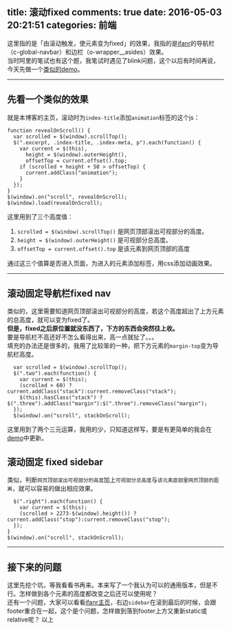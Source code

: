 title: 滚动fixed
comments: true
date: 2016-05-03 20:21:51
categories: 前端
---
这里指的是「由滚动触发，使元素变为fixed」的效果，我指的是[ifanr](http://www.ifanr.com)的导航栏（c-global-navbar）和边栏（o-wrapper__asides）效果。  
当时阿里的笔试也有这个题，我笔试时遇见了blink问题，这个以后有时间再说，今天先做一个[类似的demo](http://gaoryrt.com/CV/ifanr/)。  
***
## 先看一个类似的效果
就是本博客的主页，滚动时为`index-title`添加`animation`标签的这个js：  
```
function revealOnScroll() {
  var scrolled = $(window).scrollTop();
  $(".excerpt, .index-title, .index-meta, p").each(function() {
    var current = $(this),
      height = $(window).outerHeight(),
      offsetTop = current.offset().top;
    if (scrolled + height + 50 > offsetTop) {
      current.addClass("animation");
    }
  });
}
$(window).on("scroll", revealOnScroll);
$(window).load(revealOnScroll);
```
这里用到了三个高度值：  
1. `scrolled = $(window).scrollTop()` 是网页顶部滚出可视部分的高度。
2. `height = $(window).outerHeight()` 是可视部分总高度。
3. `offsetTop = current.offset().top` 是该元素到网页顶部的高度
  
通过这三个值算是否进入页面，为进入的元素添加标签，用css添加动画效果。  
***
## 滚动固定导航栏fixed nav
类似的，这里需要知道网页顶部滚出可视部分的高度，若这个高度超出了上方元素的总高度，就可以变为fixed了。  
**但是，fixed之后原位置就没东西了，下方的东西会突然往上收。**  
要是导航栏不高还好不怎么看得出来，高一点就扯了。。。  
填充的办法还是很多的，我用了比较笨的一种，把下方元素的`margin-top`变为导航栏高度。  
```
  var scrolled = $(window).scrollTop();
  $(".two").each(function() {
    var current = $(this);
    (scrolled > 60) ? current.addClass("stack"):current.removeClass("stack");
    $(this).hasClass("stack") ? $(".three").addClass("margin"):$(".three").removeClass("margin");
  });
  $(window).on("scroll", stackOnScroll);
```
这里用到了两个三元运算，我用的少，只知道这样写，要是有更简单的我会在[demo](http://gaoryrt.com/CV/ifanr/)中更新。  
## 滚动固定 fixed sidebar 
类似，判断`网页顶部滚出可视部分的高度`加上`可视部分总高度`与`该元素底部里网页顶部的距离`，就可以容易的做出相应效果。  
```
  $(".right").each(function() {
    var current = $(this);
    (scrolled > 2273-$(window).height()) ? current.addClass("stop"):current.removeClass("stop");
  });
}
$(window).on("scroll", stackOnScroll);
```
***
## 接下来的问题
这里先挖个坑，等我看看书再来。本来写了一个我认为可以的通用版本，但是不行。怎样做到各个元素的高度都改变之后还可以使用呢？  
还有一个问题，大家可以看看[ifanr主页](http://www.ifanr.com)，右边`sidebar`在滚到最后的时候，会跟footer重合在一起，这个是个问题，怎样做到落到footer上方又重新static或relative呢？
以上

  
